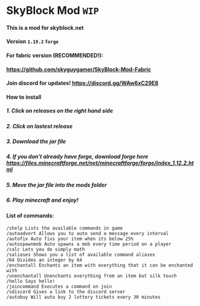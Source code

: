 # SkyBlock Mod `WIP`
#### This is a mod for skyblock.net
#### Version `1.19.2` `forge`
#### For fabric version (RECOMMENDED!):
#### https://github.com/skyguygamer/SkyBlock-Mod-Fabric

#### Join discord for updates! https://discord.gg/WAw6xC29E8

#### How to install
##### 1. Click on releases on the right hand side
##### 2. Click on lastest release
##### 3. Download the jar file
##### 4. If you don't already have forge, download forge here https://files.minecraftforge.net/net/minecraftforge/forge/index_1.12.2.html
##### 5. Move the jar file into the mods folder
##### 6. Play minecraft and enjoy!

#### List of commands:
```
/shelp Lists the available commands in game
/autoadvert Allows you to auto send a message every interval
/autofix Auto fixs your item when its below 25%
/autospawnmob Auto spawns a mob every time period on a player
/calc Lets you do simply math
/saliases Shows you a list of available command aliases
/64 Divides an integer by 64
/enchantall Enchants an item with everything that it can be enchanted with
/unenchantall Unenchants everything from an item but silk touch
/hello Says hello!
/joincommand Executes a command on join
/sdiscord Gives a link to the discord server
/autobuy Will auto buy 2 lottery tickets every 30 minutes
```
